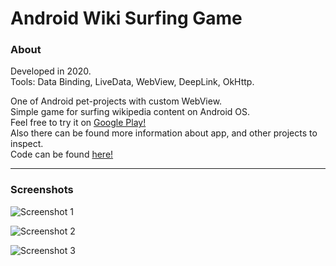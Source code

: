 # Android Wiki Surfing Game
### About

Developed in 2020.  
Tools: Data Binding, LiveData, WebView, DeepLink, OkHttp.   

One of Android pet-projects with custom WebView.  
Simple game for surfing wikipedia content on Android OS.  
Feel free to try it on [Google Play!](https://play.google.com/store/apps/details?id=com.ambiwsstudio.wikisurfing)  
Also there can be found more information about app, and other projects to inspect.  
Code can be found [here!](https://github.com/AmbiWS/Android-Wiki-Surfing-Game/tree/master/app/src/main/java/com/ambiwsstudio/wikisurfing)  

---

### Screenshots  

![Screenshot 1](https://play-lh.googleusercontent.com/saEIjwRTdpl3reaWQn-yyh45_wdpy_oB8Ia5tY11Q8Yq0RPyMmJcsoOXJhcil7oOGSKz=w1920-h937-rw)  

![Screenshot 2](https://play-lh.googleusercontent.com/NFaM8-LNPnotficMR4SLEJtFzcrhn9-18mnugLTg6Pv7_OJ8FEpEkYmtPnkEgBf6Kns=w1920-h937-rw)  

![Screenshot 3](https://play-lh.googleusercontent.com/Z9pq48CPtyzImJZPghzcupoW9aPuzAf4EVIoagmdy_gPbYP8q_y5DbVuoeJu0nxCX7c=w1920-h937-rw)  
